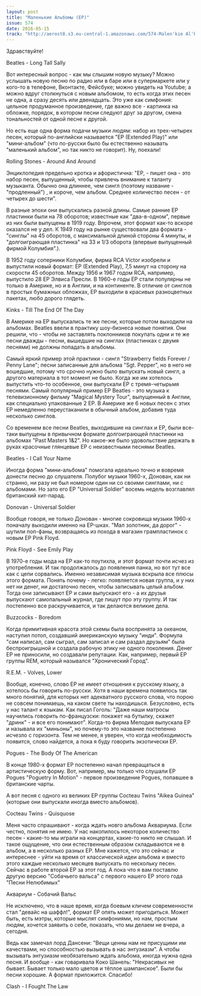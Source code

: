 ```yaml
---
layout: post
title: "Маленькие Альбомы (EP)"
issue: 574
date: 2016-05-15
track: "http://aerost8.s3.eu-central-1.amazonaws.com/574-Malen'kie Al'bomy (EP).mp3"
---
```


Здравствуйте!

Beatles - Long Tall Sally

Вот интересный вопрос - как мы слышим новую музыку? Можно услышать новую песню по радио или в баре или в супермаркете или у кого-то в телефоне, Вконтакте, Фейсбуке; можно увидеть на Youtube; а можно вдруг столкнуться с новым альбомом, то есть когда этих песен не одна, а сразу десять или двенадцать. Это уже как симфония: цельное продуманное произведение, где важно все - картинка на обложке, порядок, в котором песни следуют друг за другом, смена тональностей от одной песне к другой.

Но есть еще одна форма подачи музыки людям: набор из трех-четырех песен, который по-английски называется "EP (Extended Play)" или "мини-альбом" (что по-русски было бы естественно называть "маленький альбом", но так никто не говорит). Ну, поехали!

Rolling Stones - Around And Around

Энциклопедия предельно кротка и афористична: "EP, - пишет она - это набор песен, выпущенный, чтобы привлечь внимание к таланту музыканта. Обычно она длиннее, чем сингл (поэтому название - "продленный") , и короче, чем альбом. Среднее количество песен - от четырех до шести".

В разные эпохи они выпускались разной длины. Самые ранние EP пластинки были на 78 оборотов; известные как "два-в-одном", первые из них были выпущены в 1919 году. Впрочем, этот формат как-то вскоре оказался не у дел. К 1949 году на рынке существовали два формата - "синглы" на 45 оборотов, с максимальной длиной стороны 4 минуты, и "долгоиграющая пластинка" на 33 и 1/3 оборота (впервые выпущенный фирмой Колумбия".).

В 1952 году соперники Колумбии, фирма RCA Victor изобрели и выпустили новый формат: EP (Extended Play), 7,5 минут на сторону на скорости 45 оборотов. Между 1956 и 1967 годом RCA, например, выпустило 28 EP Элвиса Пресли. В 1960-е годы EP стали популярны не только в Америке, но и в Англии, и на континенте. В отличие от синглов в простых бумажных обложках, EP выходили в красивых разноцветных пакетах, любо дорого глядеть.

Kinks - Till The End Of The Day

В Америке на EP выпускались те же песни, которые потом выходили на альбомах. Beatles ввели в практику шоу-бизнеса новые понятия. Они решили, что - чтобы не заставлять поклонников покупать одни и те же песни дважды - песни, вышедшие на синглах (пластинках с двумя песнями) не должны попадать в альбомы.

Самый яркий пример этой практики - сингл "Strawberry fields Forever / Penny Lane"; песни записанные для альбома "Sgt. Pepper", но в него не вошедшие, потому что срочно нужно было выпускать новый сингл, а другого материала в тот момент не было. Когда же им хотелось выпустить что-то особенное, они выпускали ЕР с тремя-четырьмя песнями. Самый популярный пример EP Beatles - это музыка к телевизионному фильму "Magical Mystery Tour", выпущенный в Англии, как специально упакованные 2 ЕР. В Америке же 6 новых песен с этих ЕР немедленно переустаканили в обычный альбом, добавив туда несколько синглов.

Со временем все песни Beatles, выходившие на синглах и EP, были все-таки выпущены в привычном формате долгоиграющей пластинки на альбомах "Past Masters 1&2". Но какое-же было удовольствие держать в руках красочные глянцевые EP с неизвестными песнями Beatles.

Beatles - I Call Your Name

Иногда форма "мини-альбома" помогала идеально точно и вовремя донести песню до слушателя. Полубог музыки 1960-х, Донован, как ни странно, ни разу не был номером один ни со своими синглами, ни с альбомами. Но зато его ЕР "Universal Soldier" восемь недель возглавлял британский хит-парад.

Donovan - Universal Soldier

Вообще говоря, не только Донован - многие сокровища музыки 1960-х поначалу выходили именно на EP-шках. "Мал золотник, да дорог" - шутили поп-фаны, возвращаясь из похода в магазин грампластинок с новым EP Pink Floyd.

Pink Floyd - See Emily Play

В 1970-е годы мода на ЕР как-то поутихла, и этот формат почти исчез из употребления. И так продолжалось до появления панка, но вот тут все как с цепи сорвались. Именно независимая музыка вскрыла все плюсы этого формата. Понять почему - легко: появляется новая группа, и у них нет ни денег, ни достаточно песен, чтобы записывать целый альбом. Тогда они записывают ЕР и сами выпускают его - а их друзья выпускают самопальный журнал, где пишут про эту группу. И так постепенно все раскручивается, и так делаются великие дела.

Buzzcocks - Boredom

Когда примитивная красота этой схемы была воспринята за океаном, наступил потоп, создавший американскую музыку "инди". Формула "сам написал, сам сыграл, сам записал и сам раздал друзьям" была беспроигрышной и создала рабочую этику не одного поколения. Денег ЕР не приносили, но создавали репутации. Как, например, первый EP группы REM, который назывался "Хронический Город".

R.E.M. - Volves, Lower

Вообще, конечно, слово EP не имеет отношения к русскому языку, а хотелось бы говорить по-русски. Хотя в наши времена появилось так много понятий, для которых нет адекватного русского слова, что порою не совсем понимаешь, на каком свете ты находишься. Безусловно, есть у нас талант к языкам. Как писал Гоголь: "Даже наши матросы научились говорить по-французски: покажет на бутылку, скажет "дринк" - и все его понимают". Когда-то фирма Мелодия выпускала EP и называла их "миньоны", но почему-то это название постепенно исчезло с горизонта. Тем не менее, я уверен, что когда необходимость появится, слово найдется, а пока я буду говорить экзотически EP.

Pogues - The Body Of The American

В конце 1980-х формат ЕР постепенно начал превращаться в артистическую форму. Вот, например, мы только что слушали EP Pogues "Poguetry In Motion" - первое произведение Pogues, попавшее в британские чарты.

А вот песня с одного из великих EP группы Cocteau Twins "Aikea Guinea" (которые они выпускали иногда вместо альбомов).

Cocteau Twins - Quisquose

Меня часто спрашивают - когда ждать новго альбома Аквариума. Если честно, понятия не имею. У нас накопилось некоторое количество песен - какие-то мы играли на концертах, какие-то никто не слышал. И такое ощущение, что они естественным образом складываются не в альбом, а в несколько разных EP. Мне кажется, что это сейчас и интереснее - уйти на время от классической идеи альбома и вместо этого каждые несколько месяцев выпускать по нескольку песен. Сейчас в работе второй EP за этот год. А пока что я вам поставлю другую версию "Собачьего вальса" с первого нашего EP этого года "Песни Нелюбимых"

Аквариум - Собачий Вальс

Не исключено, что в наше время, когда боевым кличем современности стал "девайс на шаффл!", формат ЕР опять может пригодиться. Может быть, есть мэтры, которые мыслят симфониями, но нам, простым людям, хочется заявить о себе, показать, что мы делаем не вчера, а сегодня.

Ведь как замечал лорд Дансени: "Вещи ценны нам не присущими им качествами, но способностью вызывать в нас энтузиазм". А чтобы вызывать энтузиазм необязательно ждать альбома, иногда нужна одна песня. И вообще - как говаривала Коко Шанель: "Некрасивых не бывает. Бывает только мало цветов и тёплое шампанское". Были бы песни хорошие. А формат приложится. Спасибо!

Clash - I Fought The Law
